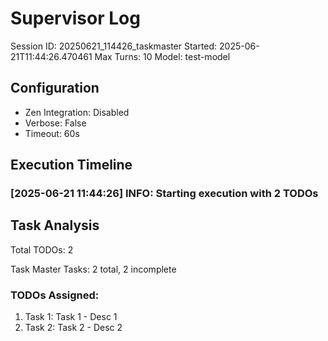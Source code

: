 # Supervisor Log
Session ID: 20250621_114426_taskmaster
Started: 2025-06-21T11:44:26.470461
Max Turns: 10
Model: test-model

## Configuration
- Zen Integration: Disabled
- Verbose: False
- Timeout: 60s

## Execution Timeline

### [2025-06-21 11:44:26] INFO: Starting execution with 2 TODOs

## Task Analysis
Total TODOs: 2

Task Master Tasks: 2 total, 2 incomplete

### TODOs Assigned:
1. Task 1: Task 1 - Desc 1
2. Task 2: Task 2 - Desc 2
